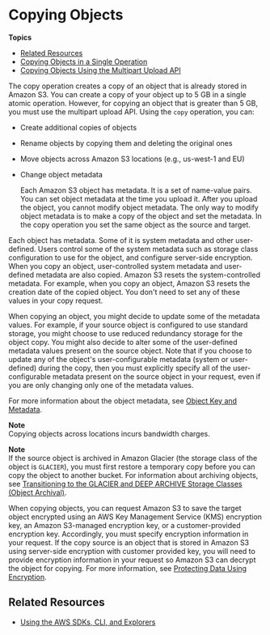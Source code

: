 # Copying Objects<a name="CopyingObjectsExamples"></a>

**Topics**
+ [Related Resources](#RelatedResources015)
+ [Copying Objects in a Single Operation](CopyingObjectsUsingAPIs.md)
+ [Copying Objects Using the Multipart Upload API](CopyingObjctsMPUapi.md)

The copy operation creates a copy of an object that is already stored in Amazon S3\. You can create a copy of your object up to 5 GB in a single atomic operation\. However, for copying an object that is greater than 5 GB, you must use the multipart upload API\. Using the `copy` operation, you can:
+ Create additional copies of objects 
+  Rename objects by copying them and deleting the original ones 
+  Move objects across Amazon S3 locations \(e\.g\., us\-west\-1 and EU\) 
+ Change object metadata

  Each Amazon S3 object has metadata\. It is a set of name\-value pairs\. You can set object metadata at the time you upload it\. After you upload the object, you cannot modify object metadata\. The only way to modify object metadata is to make a copy of the object and set the metadata\. In the copy operation you set the same object as the source and target\. 

Each object has metadata\. Some of it is system metadata and other user\-defined\. Users control some of the system metadata such as storage class configuration to use for the object, and configure server\-side encryption\. When you copy an object, user\-controlled system metadata and user\-defined metadata are also copied\. Amazon S3 resets the system\-controlled metadata\. For example, when you copy an object, Amazon S3 resets the creation date of the copied object\. You don't need to set any of these values in your copy request\. 

When copying an object, you might decide to update some of the metadata values\. For example, if your source object is configured to use standard storage, you might choose to use reduced redundancy storage for the object copy\. You might also decide to alter some of the user\-defined metadata values present on the source object\. Note that if you choose to update any of the object's user\-configurable metadata \(system or user\-defined\) during the copy, then you must explicitly specify all of the user\-configurable metadata present on the source object in your request, even if you are only changing only one of the metadata values\.

For more information about the object metadata, see [Object Key and Metadata](UsingMetadata.md)\.

**Note**  
Copying objects across locations incurs bandwidth charges\. 

**Note**  
If the source object is archived in Amazon Glacier \(the storage class of the object is `GLACIER`\), you must first restore a temporary copy before you can copy the object to another bucket\. For information about archiving objects, see [Transitioning to the GLACIER and DEEP ARCHIVE Storage Classes \(Object Archival\)](lifecycle-transition-general-considerations.md#before-deciding-to-archive-objects)\. 

When copying objects, you can request Amazon S3 to save the target object encrypted using an AWS Key Management Service \(KMS\) encryption key, an Amazon S3\-managed encryption key, or a customer\-provided encryption key\. Accordingly, you must specify encryption information in your request\. If the copy source is an object that is stored in Amazon S3 using server\-side encryption with customer provided key, you will need to provide encryption information in your request so Amazon S3 can decrypt the object for copying\. For more information, see [Protecting Data Using Encryption](UsingEncryption.md)\.

## Related Resources<a name="RelatedResources015"></a>
+ [Using the AWS SDKs, CLI, and Explorers](UsingAWSSDK.md)
